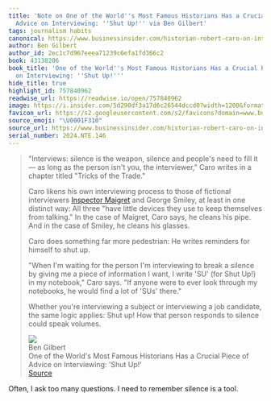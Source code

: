 ```yaml
---
title: 'Note on One of the World''s Most Famous Historians Has a Crucial Piece of
  Advice on Interviewing: ''Shut Up!'' via Ben Gilbert'
tags: journalism habits
canonical: https://www.businessinsider.com/historian-robert-caro-on-interviewing-2019-7?op=1
author: Ben Gilbert
author_id: 2ec1c7d967eeea71239c6efa1fd366c2
book: 43138206
book_title: 'One of the World''s Most Famous Historians Has a Crucial Piece of Advice
  on Interviewing: ''Shut Up!'''
hide_title: true
highlight_id: 757840962
readwise_url: https://readwise.io/open/757840962
image: https://i.insider.com/5d290df3a17d6c26544dccd0?width=1200&format=jpeg
favicon_url: https://s2.googleusercontent.com/s2/favicons?domain=www.businessinsider.com
source_emoji: "\U0001F310"
source_url: https://www.businessinsider.com/historian-robert-caro-on-interviewing-2019-7?op=1#:~:text=%22Interviews%3A%20silence%20is,could%20speak%20volumes.
serial_number: 2024.NTE.146
---
```

> "Interviews: silence is the weapon, silence and people's need to fill it — as long as the person isn't you, the interviewer," Caro writes in a chapter titled "Tricks of the Trade."
> 
> Caro likens his own interviewing process to those of fictional interviewers [Inspector Maigret](https://en.wikipedia.org/wiki/Jules_Maigret) and George Smiley, at least in one distinct way: All three "have little devices they use to keep themselves from talking." In the case of Maigret, Caro says, he cleans his pipe. And in the case of Smiley, he cleans his glasses.
> 
> Caro does something far more pedestrian: He writes reminders for himself to shut up.
> 
> "When I'm waiting for the person I'm interviewing to break a silence by giving me a piece of information I want, I write 'SU' (for Shut Up!) in my notebook," Caro says. "If anyone were to ever look through my notebooks, he would find a lot of 'SUs' there."
> 
> Whether you're interviewing a subject or interviewing a job candidate, the same logic applies: Shut up! How that person responds to silence could speak volumes.
> <div class="quoteback-footer"><div class="quoteback-avatar"><img class="mini-favicon" src="https://s2.googleusercontent.com/s2/favicons?domain=www.businessinsider.com"></div><div class="quoteback-metadata"><div class="metadata-inner"><span style="display:none">FROM:</span><div aria-label="Ben Gilbert" class="quoteback-author"> Ben Gilbert</div><div aria-label="One of the World's Most Famous Historians Has a Crucial Piece of Advice on Interviewing: 'Shut Up!'" class="quoteback-title"> One of the World's Most Famous Historians Has a Crucial Piece of Advice on Interviewing: 'Shut Up!'</div></div></div><div class="quoteback-backlink"><a target="_blank" aria-label="go to the full text of this quotation" rel="noopener" href="https://www.businessinsider.com/historian-robert-caro-on-interviewing-2019-7?op=1#:~:text=%22Interviews%3A%20silence%20is,could%20speak%20volumes." class="quoteback-arrow"> Source</a></div></div>

Often, I ask too many questions. I need to remember silence is a tool.